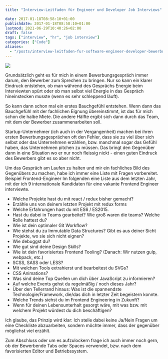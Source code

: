 ```yaml
---
title: "Interview-Leitfaden für Engineer und Developer Job Interviews"

date: 2017-01-18T08:58:10+01:00
publishdate: 2017-01-18T08:58:10+01:00
lastmod: 2021-06-29T10:40:26+02:00
draft: false
tags: ["interview", "hr", "job interview"]
categories: ["Code"]
aliases:
  - "/posts/interview-leitfaden-fur-software-engineer-developer-bewerbungsgesprache/"
---
```


![](2017-01-18-bewerbungsfragen.jpg)

Grundsätzlich geht es für mich in einem Bewerbungsgespräch immer darum, den Bewerber zum Sprechen zu bringen. Nur so kann ein klarer Eindruck entstehen, ob man während des Gesprächs Energie beim Interviewten spürt oder ob man selbst viel Energie in das Gespräch hineinstecken musste (wenn es sehr schleppend läuft).

So kann dann schon mal ein erstes Bauchgefühl entstehen. Wenn dann das Bauchgefühl mit der fachlichen Eignung übereinstimmt, ist das für mich schon die halbe Miete. Die andere Hälfte ergibt sich dann durch das Team, mit dem der Bewerber zusammenarbeiten soll.

Startup-Unternehmer (ich auch in der Vergangenheit) machen bei ihren ersten Bewerbungsgesprächen oft den Fehler, dass sie zu viel über sich selbst oder das Unternehmen erzählen, bzw. manchmal sogar das Gefühl haben, das Unternehmen pitchen zu müssen. Das bringt den Gegenüber dann in eine Situation wo er nur noch fleissig nickt - einen guten Eindruck des Bewerbers gibt es so aber nicht.

Um das Gespräch am Laufen zu halten und mir ein fachliches Bild des Gegenübers zu machen, habe ich immer eine Liste mit Fragen vorbereitet.
Beispiel Frontend-Engineer
Im folgenden eine Liste aus dem letzten Jahr, mit der ich 9 internationale Kandidaten für eine vakante Frontend Engineer interviewte.

- Welche Projekte hast du mit react / redux bisher gemacht?
- Erzähle uns von deinem letzten Projekt mit redux forms
- Welche Erfahrungen hast du mit ES6 / ES2015.
- Hast du dabei in Teams gearbeitet? Wie groß waren die teams? Welche Rolle hattest du?
- Wie ist dein optimaler Git Workflow?
- Wie stehst du zu Immutable Data Structures? Gibt es aus deiner Sicht Projekte, wo sie sich nicht eignen?
- Wie debuggst du?
- Wie gut sind deine Design Skills?
- Wie ist dein favorisiertes Frontend Tooling? (Danach: Wir nutzen gulp, webpack, etc.)
- SCSS, SASS oder LESS?
- Mit welchen Tools extrahierst und bearbeitest du SVGs?
- CSS Animations?
- Was sind deine Top Quellen um dich über JavaScript zu informieren?
- Auf welche Events gehst du regelmäßig / noch dieses Jahr?
- Über den Tellerrand hinaus: Was ist die spannendste Technologie/Framework, die/das dich in letzter Zeit begeistern konnte.
- Welche Trends siehst du im Frontend Engineering in Zukunft?
- Wenn für deinen Lebensunterhalt gesorgt wäre, mit was bzw. mit welchem Projekt würdest du dich beschäftigen?

Ich glaube, das Prinzip wird klar: Ich stelle dabei keine Ja/Nein Fragen um eine Checkliste abzuarbeiten, sondern möchte immer, dass der gegenüber möglichst viel erzählt.

Zum Abschluss oder um es aufzulockern frage ich auch immer noch gern, ob der Bewerbende Tabs oder Spaces verwendet, bzw. nach dem favorisierten Editor und Betriebssystem.
